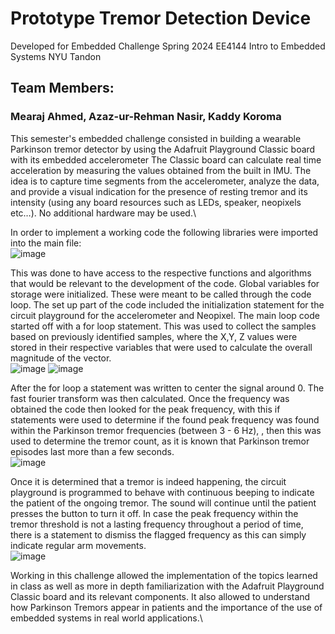 # Prototype Tremor Detection Device
Developed for Embedded Challenge Spring 2024 
EE4144 Intro to Embedded Systems NYU Tandon

## Team Members:
### Mearaj Ahmed, Azaz-ur-Rehman Nasir, Kaddy Koroma

This semester's embedded challenge consisted in building a wearable Parkinson tremor detector
by using the Adafruit Playground Classic board with its embedded accelerometer The Classic
board can calculate real time acceleration by measuring the values obtained from the built in
IMU. The idea is to capture time segments from the accelerometer, analyze the data, and provide
a visual indication for the presence of resting tremor and its intensity (using any board resources
such as LEDs, speaker, neopixels etc…). No additional hardware may be used.\

In order to implement a working code the following libraries were imported into the main file:\
![image](https://github.com/user-attachments/assets/0d9c3fcb-9742-46d3-9951-7e42abd7910f)

This was done to have access to the respective functions and algorithms that would be relevant to
the development of the code. Global variables for storage were initialized. These were meant to
be called through the code loop.
The set up part of the code included the initialization statement for the circuit playground for the
accelerometer and Neopixel.
The main loop code started off with a for loop statement. This was used to collect the samples
based on previously identified samples, where the X,Y, Z values were stored in their respective
variables that were used to calculate the overall magnitude of the vector.\
![image](https://github.com/user-attachments/assets/24d2bcd1-4c3c-45be-83e5-a0d827fb78e1)
![image](https://github.com/user-attachments/assets/223233a1-affd-476c-8d89-c95465f02721)

After the for loop a statement was written to center the signal around 0. The fast fourier
transform was then calculated. Once the frequency was obtained the code then looked for the
peak frequency, with this if statements were used to determine if the found peak frequency was
found within the Parkinson tremor frequencies (between 3 - 6 Hz), , then this was used to
determine the tremor count, as it is known that Parkinson tremor episodes last more than a few
seconds.\
![image](https://github.com/user-attachments/assets/80aa84a4-d6f7-41f6-beee-4f7fd8375454)

Once it is determined that a tremor is indeed happening, the circuit playground is programmed to
behave with continuous beeping to indicate the patient of the ongoing tremor. The sound will
continue until the patient presses the button to turn it off.
In case the peak frequency within the tremor threshold is not a lasting frequency throughout a
period of time, there is a statement to dismiss the flagged frequency as this can simply indicate
regular arm movements.\
![image](https://github.com/user-attachments/assets/0057f87a-f1e5-444d-b17d-3637d69d9927)

Working in this challenge allowed the implementation of the topics learned in class as well as
more in depth familiarization with the Adafruit Playground Classic board and its relevant
components. It also allowed to understand how Parkinson Tremors appear in patients and the
importance of the use of embedded systems in real world applications.\
